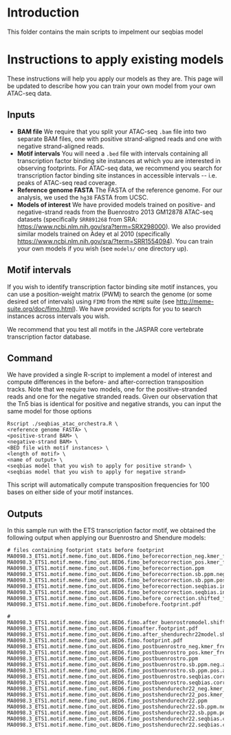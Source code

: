# Introduction

This folder contains the main scripts to impelment our seqbias model


# Instructions to apply existing models

These instructions will help you apply our models as they are. This page will be updated to describe how you can train your own model from your own ATAC-seq data.

## Inputs

* **BAM file** We require that you split your ATAC-seq `.bam` file into two separate BAM files, one with positive strand-aligned reads and one with negative strand-aligned reads.
* **Motif intervals** You will need a `.bed` file with intervals containing all transcription factor binding site instances at which you are interested in observing footprints. For ATAC-seq data, we recommend you search for transcription factor binding site instances in accessible intervals -- i.e. peaks of ATAC-seq read coverage.
* **Reference genome FASTA** The FASTA of the reference genome. For our analysis, we used the `hg38` FASTA from UCSC.
* **Models of interest** We have provided models trained on positive- and negative-strand reads from the Buenrostro 2013 GM12878 ATAC-seq datasets (specifically `SRR891268` from SRA: https://www.ncbi.nlm.nih.gov/sra?term=SRX298000). We also provided similar models trained on Adey et al 2010 (specifically https://www.ncbi.nlm.nih.gov/sra/?term=SRR1554094). You can train your own models if you wish (see `models/` one directory up). 

## Motif intervals
If you wish to identify transcription factor binding site motif instances, you can use a position-weight matrix (PWM) to search the genome (or some desired set of intervals) using `FIMO` from the `MEME` suite (see http://meme-suite.org/doc/fimo.html). We have provided scripts for you to search instances across intervals you wish.

We recommend that you test all motifs in the JASPAR core vertebrate transcription factor database. 

## Command

We have provided a single R-script to implement a model of interest and compute differences in the before- and after-correction transposition tracks. Note that we require two models, one for the positive-stranded reads and one for the negative stranded reads. Given our observation that the Tn5 bias is identical for positive and negative strands, you can input the same model for those options

```
Rscript ./seqbias_atac_orchestra.R \
<reference genome FASTA> \
<positive-strand BAM> \
<negative-strand BAM> \
<BED file with motif instances> \
<length of motif> \
<name of output> \
<seqbias model that you wish to apply for positive strand> \
<seqbias model that you wish to apply for negative strand>
```

This script will automatically compute transposition frequencies for 100 bases on either side of your motif instances.  

## Outputs

In this sample run with the ETS transcription factor motif, we obtained the following output when applying our Buenrostro and Shendure models: 

```
# files containing footprint stats before footprint
MA0098.3_ETS1.motif.meme.fimo_out.BED6.fimo_beforecorrection_neg.kmer_freq_before_correction.pdf
MA0098.3_ETS1.motif.meme.fimo_out.BED6.fimo_beforecorrection_pos.kmer_freq_before_correction.pdf
MA0098.3_ETS1.motif.meme.fimo_out.BED6.fimo_beforecorrection.ppm
MA0098.3_ETS1.motif.meme.fimo_out.BED6.fimo_beforecorrection.sb.ppm.neg.before.Rlist
MA0098.3_ETS1.motif.meme.fimo_out.BED6.fimo_beforecorrection.sb.ppm.pos.before.Robject
MA0098.3_ETS1.motif.meme.fimo_out.BED6.fimo_beforecorrection.seqbias.inputs.neg.Rlist
MA0098.3_ETS1.motif.meme.fimo_out.BED6.fimo_beforecorrection.seqbias.inputs.pos.Rlist
MA0098.3_ETS1.motif.meme.fimo_out.BED6.fimo.before_correction.shifted_freq.txt
MA0098.3_ETS1.motif.meme.fimo_out.BED6.fimobefore.footprint.pdf

# 
MA0098.3_ETS1.motif.meme.fimo_out.BED6.fimo.after_buenrostromodel.shifted_freq.txt
MA0098.3_ETS1.motif.meme.fimo_out.BED6.fimoafter.footprint.pdf
MA0098.3_ETS1.motif.meme.fimo_out.BED6.fimo.after_shendurechr22model.shifted_freq.txt
MA0098.3_ETS1.motif.meme.fimo_out.BED6.fimo.footprint.pdf
MA0098.3_ETS1.motif.meme.fimo_out.BED6.fimo_postbuenrostro_neg.kmer_freq_after_correction.pdf
MA0098.3_ETS1.motif.meme.fimo_out.BED6.fimo_postbuenrostro_pos.kmer_freq_after_correction.pdf
MA0098.3_ETS1.motif.meme.fimo_out.BED6.fimo_postbuenrostro.ppm
MA0098.3_ETS1.motif.meme.fimo_out.BED6.fimo_postbuenrostro.sb.ppm.neg.after.Rlist
MA0098.3_ETS1.motif.meme.fimo_out.BED6.fimo_postbuenrostro.sb.ppm.pos.after.Robject
MA0098.3_ETS1.motif.meme.fimo_out.BED6.fimo_postbuenrostro.seqbias.corrected.neg.Rlist
MA0098.3_ETS1.motif.meme.fimo_out.BED6.fimo_postbuenrostro.seqbias.corrected.pos.Rlist
MA0098.3_ETS1.motif.meme.fimo_out.BED6.fimo_postshendurechr22_neg.kmer_freq_after_correction.pdf
MA0098.3_ETS1.motif.meme.fimo_out.BED6.fimo_postshendurechr22_pos.kmer_freq_after_correction.pdf
MA0098.3_ETS1.motif.meme.fimo_out.BED6.fimo_postshendurechr22.ppm
MA0098.3_ETS1.motif.meme.fimo_out.BED6.fimo_postshendurechr22.sb.ppm.neg.after.Rlist
MA0098.3_ETS1.motif.meme.fimo_out.BED6.fimo_postshendurechr22.sb.ppm.pos.after.Robject
MA0098.3_ETS1.motif.meme.fimo_out.BED6.fimo_postshendurechr22.seqbias.corrected.neg.Rlist
MA0098.3_ETS1.motif.meme.fimo_out.BED6.fimo_postshendurechr22.seqbias.corrected.pos.Rlist
```


